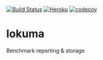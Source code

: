 [![Build Status](https://travis-ci.org/okutane/lokuma.svg?branch=master)](https://travis-ci.org/okutane/lokuma)
[![Heroku](http://heroku-badge.herokuapp.com/?app=mjerilo&svg=1)](https://lokuma.urururu.ru)
[![codecov](https://codecov.io/gh/okutane/lokuma/branch/master/graph/badge.svg)](https://codecov.io/gh/okutane/lokuma)
# lokuma
Benchmark reporting &amp; storage
